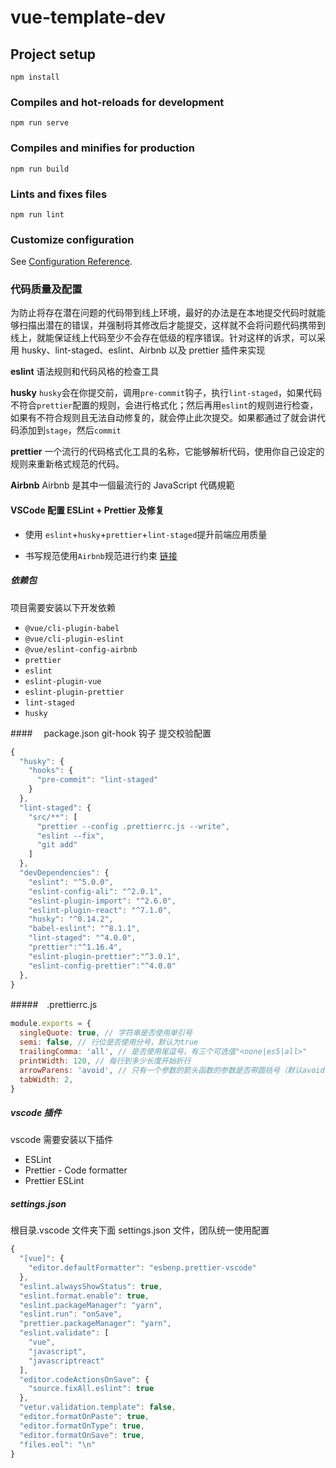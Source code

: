 # vue-template-dev

## Project setup

```
npm install
```

### Compiles and hot-reloads for development

```
npm run serve
```

### Compiles and minifies for production

```
npm run build
```

### Lints and fixes files

```
npm run lint
```

### Customize configuration

See [Configuration Reference](https://cli.vuejs.org/config/).

### 代码质量及配置

为防止将存在潜在问题的代码带到线上环境，最好的办法是在本地提交代码时就能够扫描出潜在的错误，并强制将其修改后才能提交，这样就不会将问题代码携带到线上，就能保证线上代码至少不会存在低级的程序错误。针对这样的诉求，可以采用 husky、lint-staged、eslint、Airbnb 以及 prettier 插件来实现

**eslint**
语法规则和代码风格的检查工具

**husky**
`husky`会在你提交前，调用`pre-commit`钩子，执行`lint-staged`，如果代码不符合`prettier`配置的规则，会进行格式化；然后再用`eslint`的规则进行检查，如果有不符合规则且无法自动修复的，就会停止此次提交。如果都通过了就会讲代码添加到`stage`，然后`commit`

**prettier**
一个流行的代码格式化工具的名称，它能够解析代码，使用你自己设定的规则来重新格式规范的代码。

**Airbnb**
Airbnb 是其中一個最流行的 JavaScript 代碼規範

#### VSCode 配置 ESLint + Prettier 及修复

- 使用 `eslint`+`husky`+`prettier`+`lint-staged`提升前端应用质量

- 书写规范使用`Airbnb`规范进行约束 [链接](https://github.com/airbnb/javascript)

##### 依赖包

项目需要安装以下开发依赖

- `@vue/cli-plugin-babel`
- `@vue/cli-plugin-eslint`
- `@vue/eslint-config-airbnb`
- `prettier`
- `eslint`
- `eslint-plugin-vue`
- `eslint-plugin-prettier`
- `lint-staged`
- `husky`

####　 package.json
git-hook 钩子 提交校验配置

```js
{
  "husky": {
    "hooks": {
      "pre-commit": "lint-staged"
    }
  },
  "lint-staged": {
    "src/**": [
      "prettier --config .prettierrc.js --write",
      "eslint --fix",
      "git add"
    ]
  },
  "devDependencies": {
    "eslint": "^5.0.0",
    "eslint-config-ali": "^2.0.1",
    "eslint-plugin-import": "^2.6.0",
    "eslint-plugin-react": "^7.1.0",
    "husky": "^0.14.2",
    "babel-eslint": "^8.1.1",
    "lint-staged": "^4.0.0",
    "prettier":"^1.16.4",
    "eslint-plugin-prettier":"^3.0.1",
    "eslint-config-prettier":"^4.0.0"
  },
}
```

#####　.prettierrc.js

```js
module.exports = {
  singleQuote: true, // 字符串是否使用单引号
  semi: false, // 行位是否使用分号，默认为true
  trailingComma: 'all', // 是否使用尾逗号，有三个可选值"<none|es5|all>"
  printWidth: 120, // 每行到多少长度开始折行
  arrowParens: 'avoid', // 只有一个参数的箭头函数的参数是否带圆括号（默认avoid不带）
  tabWidth: 2,
}
```

##### vscode 插件

vscode 需要安装以下插件

- ESLint
- Prettier - Code formatter
- Prettier ESLint

##### settings.json

根目录.vscode 文件夹下面 settings.json 文件，团队统一使用配置

```js
{
  "[vue]": {
    "editor.defaultFormatter": "esbenp.prettier-vscode"
  },
  "eslint.alwaysShowStatus": true,
  "eslint.format.enable": true,
  "eslint.packageManager": "yarn",
  "eslint.run": "onSave",
  "prettier.packageManager": "yarn",
  "eslint.validate": [
    "vue",
    "javascript",
    "javascriptreact"
  ],
  "editor.codeActionsOnSave": {
    "source.fixAll.eslint": true
  },
  "vetur.validation.template": false,
  "editor.formatOnPaste": true,
  "editor.formatOnType": true,
  "editor.formatOnSave": true,
  "files.eol": "\n"
}

```
